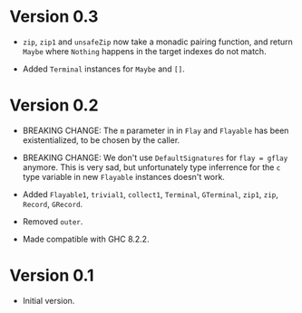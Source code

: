 # Version 0.3

* `zip`, `zip1` and `unsafeZip` now take a monadic pairing function, and return
  `Maybe` where `Nothing` happens in the target indexes do not match.

* Added `Terminal` instances for `Maybe` and `[]`.


# Version 0.2

* BREAKING CHANGE: The `m` parameter in in `Flay` and `Flayable` has been
  existentialized, to be chosen by the caller.

* BREAKING CHANGE: We don't use `DefaultSignatures` for `flay = gflay` anymore.
  This is very sad, but unfortunately type inferrence for the `c` type variable
  in new `Flayable` instances doesn't work.

* Added `Flayable1`, `trivial1`, `collect1`, `Terminal`, `GTerminal`, `zip1`,
  `zip`, `Record`, `GRecord`.

* Removed `outer`.

* Made compatible with GHC 8.2.2.


# Version 0.1

* Initial version.
